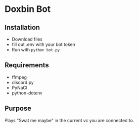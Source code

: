 # Doxbin Bot

## Installation
- Download files
- fill out .env with your bot token
- Run with `python bot.py`

## Requirements
- ffmpeg
- discord.py
- PyNaCl
- python-dotenv


## Purpose
Plays "Swat me maybe" in the current vc you are connected to.